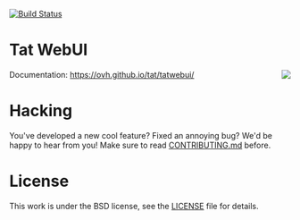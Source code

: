 [![Build Status](https://travis-ci.org/ovh/tatwebui.svg?branch=master)](https://travis-ci.org/ovh/tatwebui)

# Tat WebUI

<img align="right" src="https://raw.githubusercontent.com/ovh/tat/master/tat.png">

Documentation: https://ovh.github.io/tat/tatwebui/

# Hacking

You've developed a new cool feature? Fixed an annoying bug? We'd be happy
to hear from you! Make sure to read [CONTRIBUTING.md](./CONTRIBUTING.md) before.

# License

This work is under the BSD license, see the [LICENSE](LICENSE) file for details.
